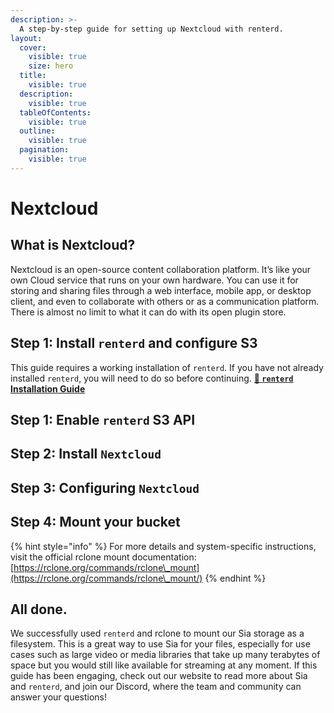 ```yaml
---
description: >-
  A step-by-step guide for setting up Nextcloud with renterd.
layout:
  cover:
    visible: true
    size: hero
  title:
    visible: true
  description:
    visible: true
  tableOfContents:
    visible: true
  outline:
    visible: true
  pagination:
    visible: true
---
```


# Nextcloud

## What is Nextcloud?

Nextcloud is an open-source content collaboration platform. It’s like your own Cloud service that runs on your own hardware. You can use it for storing and sharing files through a web interface, mobile app, or desktop client, and even to collaborate with others or as a communication platform. There is almost no limit to what it can do with its open plugin store.

## Step 1: Install `renterd` and configure S3
This guide requires a working installation of `renterd`. If you have not already installed `renterd`, you will need to do so before continuing.
[**📖 `renterd` Installation Guide**](https://docs.sia.tech/v/current/renting/setting-up-renterd)


## Step 1: Enable `renterd` S3 API


## Step 2: Install `Nextcloud`



## Step 3: Configuring `Nextcloud`



## Step 4: Mount your bucket




{% hint style="info" %}
For more details and system-specific instructions, visit the official rclone mount documentation: [https://rclone.org/commands/rclone\_mount](https://rclone.org/commands/rclone\_mount/)
{% endhint %}

## All done.

We successfully used `renterd` and rclone to mount our Sia storage as a filesystem. This is a great way to use Sia for your files, especially for use cases such as large video or media libraries that take up many terabytes of space but you would still like available for streaming at any moment. If this guide has been engaging, check out our website to read more about Sia and `renterd`, and join our Discord, where the team and community can answer your questions!
